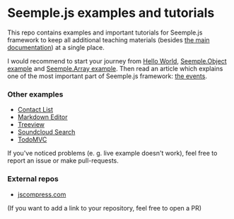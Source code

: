 # Seemple.js examples and tutorials

This repo contains examples and important tutorials for Seemple.js framework to keep all additional teaching materials (besides [the main documentation](https://seemple.js.org/)) at a single place.

I would recommend to start your journey from [Hello World](./hello-world), [Seemple.Object example](./seemple-object) and [Seemple.Array example](./seemple-array). Then read an article which explains one of the most important part of Seemple.js framework: [the events](./events).

### Other examples
- [Contact List](./contact-list)
- [Markdown Editor](./markdown-editor)
- [Treeview](./treeview)
- [Soundcloud Search](./soundcloud-search)
- [TodoMVC](./todomvc)

If you've noticed problems (e. g. live example doesn't work), feel free to report an issue or make pull-requests.

### External repos
- [jscompress.com](https://github.com/circlecell/jscompress.com)

(If you want to add a link to your repository, feel free to open a PR)
